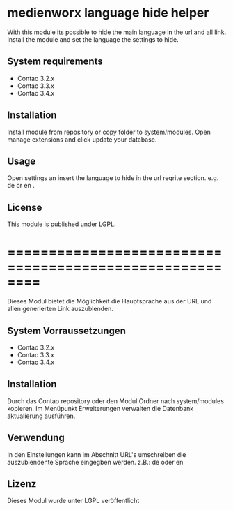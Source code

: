 medienworx language hide helper
===============================

With this module its possible to hide the main language in the url and all link. Install the module
and set the language the settings to hide.

System requirements
-------------------

 * Contao 3.2.x
 * Contao 3.3.x
 * Contao 3.4.x

Installation
------------

Install module from repository or copy folder to system/modules.
Open manage extensions and click update your database.


Usage
-----

Open settings an insert the language to hide in the url reqrite section. e.g. de or en .


License
-------

This module is published under LGPL.

========================================================
========================================================

Dieses Modul bietet die Möglichkeit die Hauptsprache aus der URL und allen generierten Link auszublenden.

System Vorraussetzungen
-----------------------

 * Contao 3.2.x
 * Contao 3.3.x
 * Contao 3.4.x


Installation
------------

Durch das Contao repository oder den Modul Ordner nach system/modules kopieren. Im Menüpunkt Erweiterungen verwalten
die Datenbank aktualierung ausführen.


Verwendung
----------

In den Einstellungen kann im Abschnitt URL's umschreiben die auszublendente Sprache eingegben werden. z.B.: de oder en


Lizenz
------

Dieses Modul wurde unter LGPL veröffentlicht